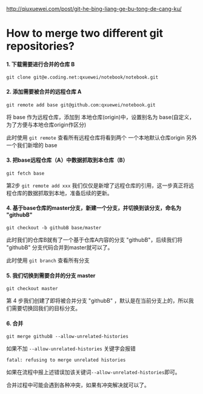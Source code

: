 http://qiuxuewei.com/post/git-he-bing-liang-ge-bu-tong-de-cang-ku/

# How to merge two different git repositories?



#### 1. 下载需要进行合并的仓库 B

```
git clone git@e.coding.net:qxuewei/notebook/notebook.git
```

#### 2. 添加需要被合并的远程仓库 A

```
git remote add base git@github.com:qxuewei/notebook.git
```

将 base 作为远程仓库，添加到 本地仓库(origin)中，设置别名为 base(自定义，为了方便与本地仓库origin作区分)

此时使用 `git remote` 查看所有远程仓库将看到两个 一个本地默认仓库origin 另外一个我们新增的 base

#### 3. 把base远程仓库（A）中数据抓取到本仓库（B）

```
git fetch base
```

第2步 `git remote add xxx` 我们仅仅是新增了远程仓库的引用，这一步真正将远程仓库的数据抓取到本地，准备后续的更新。

#### 4. 基于base仓库的master分支，新建一个分支，并切换到该分支，命名为 "githubB"

```
git checkout -b githubB base/master
```

此时我们的仓库B就有了一个基于仓库A内容的分支 "githubB"，后续我们将 "githubB" 分支代码合并到master就可以了。

此时使用 `git branch` 查看所有分支

#### 5. 我们切换到需要合并的分支 master

```
git checkout master
```

第 4 步我们创建了即将被合并分支 "githubB" ，默认是在当前分支上的，所以我们需要切换回我们的目标分支。

#### 6. 合并

```
git merge githubB --allow-unrelated-histories
```

如果不加 `--allow-unrelated-histories` 关键字会报错

```
fatal: refusing to merge unrelated histories
```

如果在流程中报上述错误加该关键词`--allow-unrelated-histories`即可。

合并过程中可能会遇到各种冲突，如果有冲突解决就可以了。
